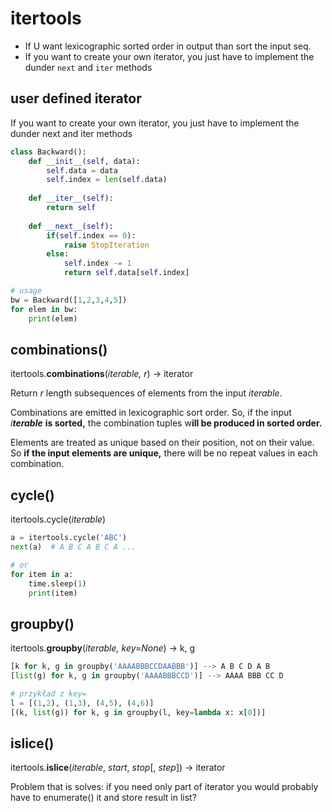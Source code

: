 # itertools

* If U want lexicographic sorted order in output than sort the input seq.
* If you want to create your own iterator, you just have to implement the dunder `next` and `iter` methods

## user defined iterator

If you want to create your own iterator, you just have to implement the dunder next and iter methods

```python
class Backward():
    def __init__(self, data):
        self.data = data
        self.index = len(self.data)
        
    def __iter__(self):
        return self
        
    def __next__(self):
        if(self.index == 0):
            raise StopIteration
        else:
            self.index -= 1
            return self.data[self.index]
```

```python
# usage
bw = Backward([1,2,3,4,5])
for elem in bw:
    print(elem)
```

## combinations\(\)

itertools.**combinations**\(_iterable, r_\) -&gt; iterator

Return _r_ length subsequences of elements from the input _iterable_.

Combinations are emitted in lexicographic sort order. So, if the input _i**terable**_ **is sorted,** the combination tuples w**ill be produced in sorted order.**

Elements are treated as unique based on their position, not on their value. So **if the input elements are unique,** there will be no repeat values in each combination.

## cycle\(\)

itertools.cycle\(_iterable_\)

```python
a = itertools.cycle('ABC')
next(a)  # A B C A B C A ...

# or
for item in a:
    time.sleep(1)
    print(item)
```

## groupby\(\)

itertools.**groupby**\(_iterable, key=None_\) -&gt; k, g

```python
[k for k, g in groupby('AAAABBBCCDAABBB')] --> A B C D A B
[list(g) for k, g in groupby('AAAABBBCCD')] --> AAAA BBB CC D

# przykład z key=
l = [(1,2), (1,3), (4,5), (4,6)]
[(k, list(g)) for k, g in groupby(l, key=lambda x: x[0])]
```

## islice\(\)

itertools.**islice**\(_iterable_, _start_, _stop_\[, _step_\]\) -&gt; iterator

Problem that is solves: if you need only part of iterator you would probably have to enumerate\(\) it and store result in list? 





